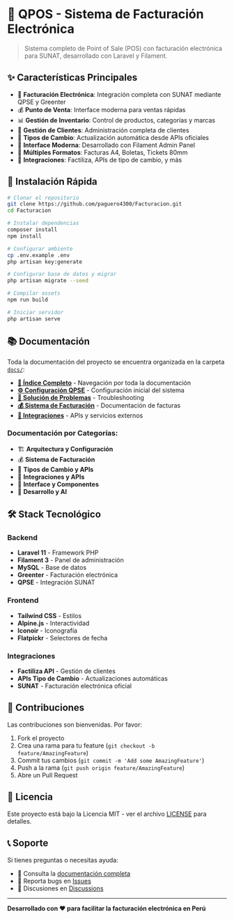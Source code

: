 # 💼 QPOS - Sistema de Facturación Electrónica

> Sistema completo de Point of Sale (POS) con facturación electrónica para SUNAT, desarrollado con Laravel y Filament.

## ✨ Características Principales

- 🧾 **Facturación Electrónica**: Integración completa con SUNAT mediante QPSE y Greenter
- 💰 **Punto de Venta**: Interface moderna para ventas rápidas
- 📊 **Gestión de Inventario**: Control de productos, categorías y marcas
- 👥 **Gestión de Clientes**: Administración completa de clientes
- 💱 **Tipos de Cambio**: Actualización automática desde APIs oficiales
- 🎨 **Interface Moderna**: Desarrollado con Filament Admin Panel
- 📄 **Múltiples Formatos**: Facturas A4, Boletas, Tickets 80mm
- 🔌 **Integraciones**: Factiliza, APIs de tipo de cambio, y más

## 🚀 Instalación Rápida

```bash
# Clonar el repositorio
git clone https://github.com/paguero4300/Facturacion.git
cd Facturacion

# Instalar dependencias
composer install
npm install

# Configurar ambiente
cp .env.example .env
php artisan key:generate

# Configurar base de datos y migrar
php artisan migrate --seed

# Compilar assets
npm run build

# Iniciar servidor
php artisan serve
```

## 📚 Documentación

Toda la documentación del proyecto se encuentra organizada en la carpeta [`docs/`](./docs/):

- **[📖 Índice Completo](./docs/INDEX.md)** - Navegación por toda la documentación
- **[⚙️ Configuración QPSE](./docs/QPSE_SETUP.md)** - Configuración inicial del sistema
- **[🔧 Solución de Problemas](./docs/QPSE_CONNECTION_TROUBLESHOOTING.md)** - Troubleshooting
- **[💰 Sistema de Facturación](./docs/INVOICE_PDF_DOCUMENTATION.md)** - Documentación de facturas
- **[🔌 Integraciones](./docs/FACTILIZA_API.md)** - APIs y servicios externos

### Documentación por Categorías:
- 🏗️ **Arquitectura y Configuración**
- 💰 **Sistema de Facturación** 
- 💱 **Tipos de Cambio y APIs**
- 🔌 **Integraciones y APIs**
- 🎨 **Interface y Componentes**
- 🤖 **Desarrollo y AI**

## 🛠️ Stack Tecnológico

### Backend
- **Laravel 11** - Framework PHP
- **Filament 3** - Panel de administración
- **MySQL** - Base de datos
- **Greenter** - Facturación electrónica
- **QPSE** - Integración SUNAT

### Frontend  
- **Tailwind CSS** - Estilos
- **Alpine.js** - Interactividad
- **Iconoir** - Iconografía
- **Flatpickr** - Selectores de fecha

### Integraciones
- **Factiliza API** - Gestión de clientes
- **APIs Tipo de Cambio** - Actualizaciones automáticas
- **SUNAT** - Facturación electrónica oficial

## 🤝 Contribuciones

Las contribuciones son bienvenidas. Por favor:

1. Fork el proyecto
2. Crea una rama para tu feature (`git checkout -b feature/AmazingFeature`)
3. Commit tus cambios (`git commit -m 'Add some AmazingFeature'`)
4. Push a la rama (`git push origin feature/AmazingFeature`)
5. Abre un Pull Request

## 📝 Licencia

Este proyecto está bajo la Licencia MIT - ver el archivo [LICENSE](LICENSE) para detalles.

## 📞 Soporte

Si tienes preguntas o necesitas ayuda:

- 📖 Consulta la [documentación completa](./docs/INDEX.md)
- 🐛 Reporta bugs en [Issues](https://github.com/paguero4300/Facturacion/issues)
- 💬 Discusiones en [Discussions](https://github.com/paguero4300/Facturacion/discussions)

---

**Desarrollado con ❤️ para facilitar la facturación electrónica en Perú**
